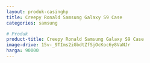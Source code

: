 ```yaml
---
layout: produk-casinghp
title: Creepy Ronald Samsung Galaxy S9 Case
categories: samsung

# Produk
product-title: Creepy Ronald Samsung Galaxy S9 Case
image-drive: 15v-_9TIms2iGbdtZfSjOcKoc6y8VaNJr
harga: 90000
---
```

